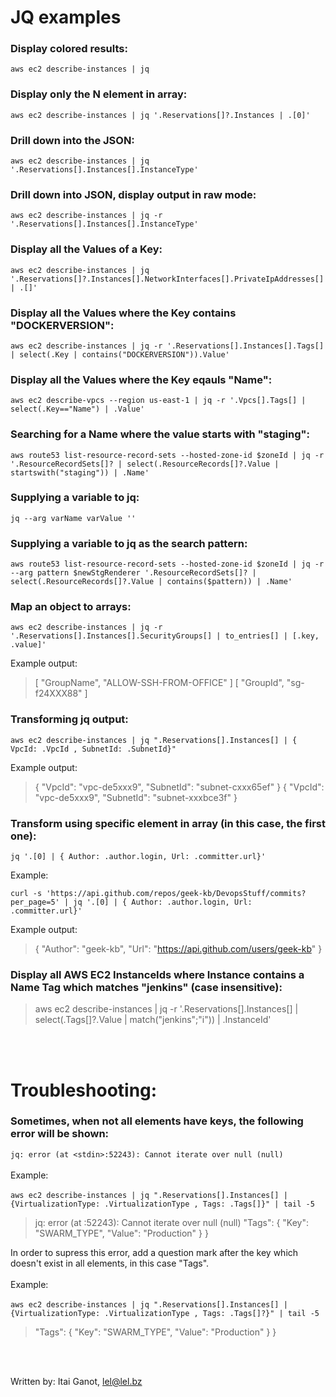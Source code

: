 # **JQ examples**

### Display colored results:

`aws ec2 describe-instances | jq `

### Display only the N element in array:

`aws ec2 describe-instances | jq '.Reservations[]?.Instances | .[0]'`

### Drill down into the JSON:

`aws ec2 describe-instances | jq '.Reservations[].Instances[].InstanceType'`

### Drill down into JSON, display output in raw mode:

`aws ec2 describe-instances | jq -r '.Reservations[].Instances[].InstanceType'`

### Display all the Values of a Key:

`aws ec2 describe-instances | jq '.Reservations[]?.Instances[].NetworkInterfaces[].PrivateIpAddresses[] | .[]'`

### Display all the Values where the Key contains "DOCKERVERSION":

`aws ec2 describe-instances | jq -r '.Reservations[].Instances[].Tags[] | select(.Key | contains("DOCKERVERSION")).Value'`

### Display all the Values where the Key eqauls "Name":

`aws ec2 describe-vpcs --region us-east-1 | jq -r '.Vpcs[].Tags[] | select(.Key=="Name") | .Value'`

### Searching for a Name where the value starts with "staging":

`aws route53 list-resource-record-sets --hosted-zone-id $zoneId | jq -r '.ResourceRecordSets[]? | select(.ResourceRecords[]?.Value | startswith("staging")) | .Name'`

### Supplying a variable to jq:

`jq --arg varName varValue ''`

### Supplying a variable to jq as the search pattern:

`aws route53 list-resource-record-sets --hosted-zone-id $zoneId | jq -r --arg pattern $newStgRenderer '.ResourceRecordSets[]? | select(.ResourceRecords[]?.Value | contains($pattern)) | .Name'`

### Map an object to arrays:

`aws ec2 describe-instances | jq -r '.Reservations[].Instances[].SecurityGroups[] | to_entries[] | [.key, .value]'`

Example output:
> [
>   "GroupName",
>   "ALLOW-SSH-FROM-OFFICE"
> ]
> [
>   "GroupId",
>   "sg-f24XXX88"
> ]

### Transforming jq output:

`aws ec2 describe-instances | jq ".Reservations[].Instances[] | { VpcId: .VpcId , SubnetId: .SubnetId}"`

Example output:
> {
>   "VpcId": "vpc-de5xxx9",
>   "SubnetId": "subnet-cxxx65ef"
> }
> {
>   "VpcId": "vpc-de5xxx9",
>   "SubnetId": "subnet-xxxbce3f"
> }

### Transform using specific element in array (in this case, the first one):

`jq '.[0] | { Author: .author.login, Url: .committer.url}'`

Example:

`curl -s 'https://api.github.com/repos/geek-kb/DevopsStuff/commits?per_page=5' | jq '.[0] | { Author: .author.login, Url: .committer.url}'`

Example output:

> {
>   "Author": "geek-kb",
>   "Url": "https://api.github.com/users/geek-kb"
> }

### Display all AWS EC2 InstanceIds where Instance contains a Name Tag which matches "jenkins" (case insensitive):

> aws ec2 describe-instances | jq -r '.Reservations[].Instances[] | select(.Tags[]?.Value | match("jenkins";"i")) | .InstanceId'

<br><br>

# **Troubleshooting:**

### Sometimes, when not all elements have keys, the following error will be shown:

`jq: error (at <stdin>:52243): Cannot iterate over null (null)`
<br><br>
Example:
<br><br>
`aws ec2 describe-instances | jq ".Reservations[].Instances[] | {VirtualizationType: .VirtualizationType , Tags: .Tags[]}" | tail -5`
> jq: error (at <stdin>:52243): Cannot iterate over null (null)
>   "Tags": {
>     "Key": "SWARM_TYPE",
>     "Value": "Production"
>   }
> }

In order to supress this error, add a question mark after the key which doesn't exist in all elements, in this case "Tags".
<br><br>
Example:
<br><br>
`aws ec2 describe-instances | jq ".Reservations[].Instances[] | {VirtualizationType: .VirtualizationType , Tags: .Tags[]?}" | tail -5`

>   "Tags": {
>     "Key": "SWARM_TYPE",
>     "Value": "Production"
>   }
> }


<br><br>


Written by: Itai Ganot, lel@lel.bz

